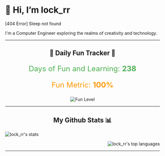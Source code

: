 # 👋 Hi, I’m lock_rr

[404 Error] Sleep not found

I'm a Computer Engineer exploring the realms of creativity and technology.

---

<h2 align="center"> 🎉 Daily Fun Tracker 🚀 </h2>

<div align="center">
  <p id="fun-counter" style="font-size: 24px; color: #4caf50;">
    Days of Fun and Learning: <strong>238</strong>
  </p>
  <p id="fun-metric" style="font-size: 24px; color: #ff9800;">
    Fun Metric: <strong>100%</strong>
  </p>
  <img src="https://img.shields.io/badge/Fun%20Level-Dynamic-brightgreen?style=for-the-badge" alt="Fun Level" />
</div>

---

<h2 align="center"> My Github Stats 📊 </h2>

<p>&nbsp;<img align="left" src="https://github-readme-stats.vercel.app/api?username=flitzcore&theme=rose_pine&show_icons=true&locale=en" alt="lock_rr's stats" /></p>
<p><img align="right" src="https://github-readme-stats.vercel.app/api/top-langs?username=flitzcore&theme=rose_pine&show_icons=true&locale=en&layout=compact" alt="lock_rr's top languages" /></p>

<br clear="all" />

---

<!---
lock_rr/lock_rr is a ✨ special ✨ repository because its `README.md` (this file) appears on your GitHub profile.
You can click the Preview link to take a look at your changes.
--->
